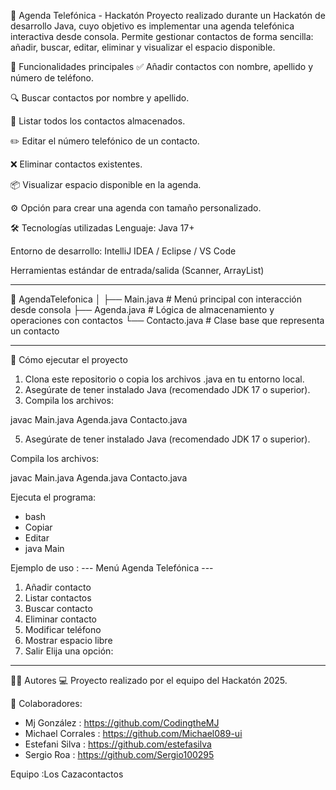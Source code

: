 📱 Agenda Telefónica - Hackatón
Proyecto realizado durante un Hackatón de desarrollo Java, cuyo objetivo es implementar una agenda telefónica interactiva desde consola. Permite gestionar contactos de forma sencilla: añadir, buscar, editar, eliminar y visualizar el espacio disponible.

🧠 Funcionalidades principales
✅ Añadir contactos con nombre, apellido y número de teléfono.

🔍 Buscar contactos por nombre y apellido.

📃 Listar todos los contactos almacenados.

✏️ Editar el número telefónico de un contacto.

❌ Eliminar contactos existentes.

📦 Visualizar espacio disponible en la agenda.

⚙️ Opción para crear una agenda con tamaño personalizado.

🛠️ Tecnologías utilizadas
Lenguaje: Java 17+

Entorno de desarrollo: IntelliJ IDEA / Eclipse / VS Code

Herramientas estándar de entrada/salida (Scanner, ArrayList)

---------------------------------------------------------------------------------------------------

📁 AgendaTelefonica
│
├── Main.java  # Menú principal con interacción desde consola
├── Agenda.java # Lógica de almacenamiento y operaciones con contactos
└── Contacto.java # Clase base que representa un contacto

------------------------------------------------------------------------------------------------------------
🚀 Cómo ejecutar el proyecto
1. Clona este repositorio o copia los archivos .java en tu entorno local.
2. Asegúrate de tener instalado Java (recomendado JDK 17 o superior).
3. Compila los archivos:

javac Main.java Agenda.java Contacto.java

5. Asegúrate de tener instalado Java (recomendado JDK 17 o superior).

Compila los archivos:

javac Main.java Agenda.java Contacto.java

Ejecuta el programa:

- bash
- Copiar
- Editar
- java Main

Ejemplo de uso : 
--- Menú Agenda Telefónica ---
1. Añadir contacto
2. Listar contactos
3. Buscar contacto
4. Eliminar contacto
5. Modificar teléfono
6. Mostrar espacio libre
7. Salir
Elija una opción:

--------------------------------

👨‍💻 Autores
💻 Proyecto realizado por el equipo del Hackatón 2025.

🚀 Colaboradores:

- Mj González :  https://github.com/CodingtheMJ
- Michael Corrales : https://github.com/Michael089-ui
- Estefani Silva : https://github.com/estefasilva
- Sergio Roa : https://github.com/Sergio100295

Equipo :Los Cazacontactos

